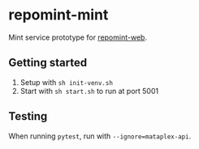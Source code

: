 # repomint-mint

Mint service prototype for [repomint-web](https://github.com/repomint/repomint-web).

## Getting started

1. Setup with `sh init-venv.sh`
2. Start with `sh start.sh` to run at port 5001

## Testing

When running `pytest`, run with `--ignore=mataplex-api`.
